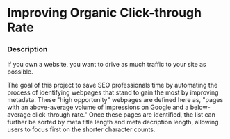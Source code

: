# Improving Organic Click-through Rate

### Description

If you own a website, you want to drive as much traffic to your site as possible. 

The goal of this project to save SEO professionals time by automating the process of identifying webpages that stand to gain the most by improving metadata. These "high opportunity" webpages are defined here as, "pages with an above-average volume of impressions on Google and a below-average click-through rate." Once these pages are identified, the list can further be sorted by meta title length and meta decription length, allowing users to focus first on the shorter character counts. 

